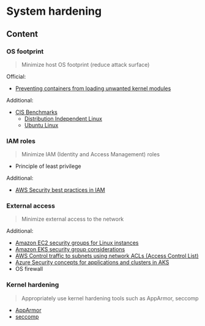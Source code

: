 # System hardening

## Content

### OS footprint

> Minimize host OS footprint (reduce attack surface) 

Official:
* [Preventing containers from loading unwanted kernel modules](https://kubernetes.io/docs/tasks/administer-cluster/securing-a-cluster/#preventing-containers-from-loading-unwanted-kernel-modules)

Additional:
* [CIS Benchmarks](https://www.cisecurity.org/benchmark)
  * [Distribution Independent Linux](https://www.cisecurity.org/benchmark/distribution_independent_linux/)
  * [Ubuntu Linux](https://www.cisecurity.org/benchmark/ubuntu_linux)

### IAM roles

> Minimize IAM (Identity and Access Management) roles

* Principle of least privilege

Additional:
* [AWS Security best practices in IAM](https://docs.aws.amazon.com/IAM/latest/UserGuide/best-practices.html)

### External access

> Minimize external access to the network

Additional:
* [Amazon EC2 security groups for Linux instances](https://docs.aws.amazon.com/AWSEC2/latest/UserGuide/ec2-security-groups.html)
* [Amazon EKS security group considerations](https://docs.aws.amazon.com/eks/latest/userguide/sec-group-reqs.html)
* [AWS Control traffic to subnets using network ACLs (Access Control List)](https://docs.aws.amazon.com/vpc/latest/userguide/vpc-network-acls.html)
* [Azure Security concepts for applications and clusters in AKS](https://learn.microsoft.com/en-us/azure/aks/concepts-security)
* OS firewall

### Kernel hardening

> Appropriately use kernel hardening tools such as AppArmor, seccomp  

* [AppArmor](tools/apparmor.md)
* [seccomp](tools/seccomp.md)
